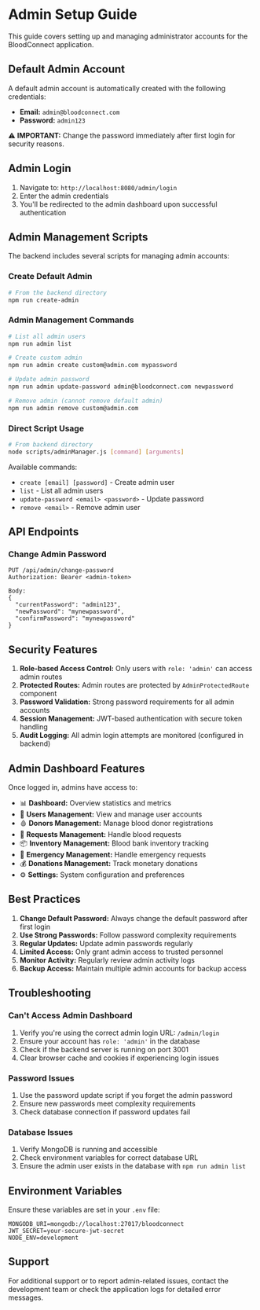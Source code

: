 # Admin Setup Guide

This guide covers setting up and managing administrator accounts for the BloodConnect application.

## Default Admin Account

A default admin account is automatically created with the following credentials:

- **Email:** `admin@bloodconnect.com`
- **Password:** `admin123`

⚠️ **IMPORTANT:** Change the password immediately after first login for security reasons.

## Admin Login

1. Navigate to: `http://localhost:8080/admin/login`
2. Enter the admin credentials
3. You'll be redirected to the admin dashboard upon successful authentication

## Admin Management Scripts

The backend includes several scripts for managing admin accounts:

### Create Default Admin
```bash
# From the backend directory
npm run create-admin
```

### Admin Management Commands
```bash
# List all admin users
npm run admin list

# Create custom admin
npm run admin create custom@admin.com mypassword

# Update admin password
npm run admin update-password admin@bloodconnect.com newpassword

# Remove admin (cannot remove default admin)
npm run admin remove custom@admin.com
```

### Direct Script Usage
```bash
# From backend directory
node scripts/adminManager.js [command] [arguments]
```

Available commands:
- `create [email] [password]` - Create admin user
- `list` - List all admin users
- `update-password <email> <password>` - Update password
- `remove <email>` - Remove admin user

## API Endpoints

### Change Admin Password
```
PUT /api/admin/change-password
Authorization: Bearer <admin-token>

Body:
{
  "currentPassword": "admin123",
  "newPassword": "mynewpassword",
  "confirmPassword": "mynewpassword"
}
```

## Security Features

1. **Role-based Access Control:** Only users with `role: 'admin'` can access admin routes
2. **Protected Routes:** Admin routes are protected by `AdminProtectedRoute` component
3. **Password Validation:** Strong password requirements for all admin accounts
4. **Session Management:** JWT-based authentication with secure token handling
5. **Audit Logging:** All admin login attempts are monitored (configured in backend)

## Admin Dashboard Features

Once logged in, admins have access to:

- 📊 **Dashboard:** Overview statistics and metrics
- 👥 **Users Management:** View and manage user accounts
- 🩸 **Donors Management:** Manage blood donor registrations
- 📝 **Requests Management:** Handle blood requests
- 📦 **Inventory Management:** Blood bank inventory tracking
- 🚨 **Emergency Management:** Handle emergency requests
- 💰 **Donations Management:** Track monetary donations
- ⚙️ **Settings:** System configuration and preferences

## Best Practices

1. **Change Default Password:** Always change the default password after first login
2. **Use Strong Passwords:** Follow password complexity requirements
3. **Regular Updates:** Update admin passwords regularly
4. **Limited Access:** Only grant admin access to trusted personnel
5. **Monitor Activity:** Regularly review admin activity logs
6. **Backup Access:** Maintain multiple admin accounts for backup access

## Troubleshooting

### Can't Access Admin Dashboard
1. Verify you're using the correct admin login URL: `/admin/login`
2. Ensure your account has `role: 'admin'` in the database
3. Check if the backend server is running on port 3001
4. Clear browser cache and cookies if experiencing login issues

### Password Issues
1. Use the password update script if you forget the admin password
2. Ensure new passwords meet complexity requirements
3. Check database connection if password updates fail

### Database Issues
1. Verify MongoDB is running and accessible
2. Check environment variables for correct database URL
3. Ensure the admin user exists in the database with `npm run admin list`

## Environment Variables

Ensure these variables are set in your `.env` file:

```env
MONGODB_URI=mongodb://localhost:27017/bloodconnect
JWT_SECRET=your-secure-jwt-secret
NODE_ENV=development
```

## Support

For additional support or to report admin-related issues, contact the development team or check the application logs for detailed error messages.
